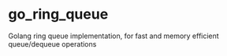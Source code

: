 # go_ring_queue
Golang ring queue implementation, for fast and memory efficient queue/dequeue operations
